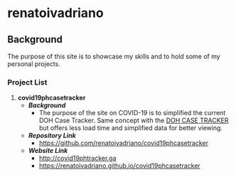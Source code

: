 # renatoivadriano

## Background
The purpose of this site is to showcase my skills and to hold some of my personal projects.


### Project List
1. **covid19phcasetracker**
	- _**Background**_
		* The purpose of the site on COVID-19 is to simplified the current DOH Case Tracker. Same concept with the [DOH CASE TRACKER](https://ncovtracker.doh.gov.ph/) but offers less load time and simplified data for better viewing. 
	- _**Repository Link**_
		* https://github.com/renatoivadriano/covid19phcasetracker
	- _**Website Link**_
		* http://covid19phtracker.ga
		* https://renatoivadriano.github.io/covid19phcasetracker